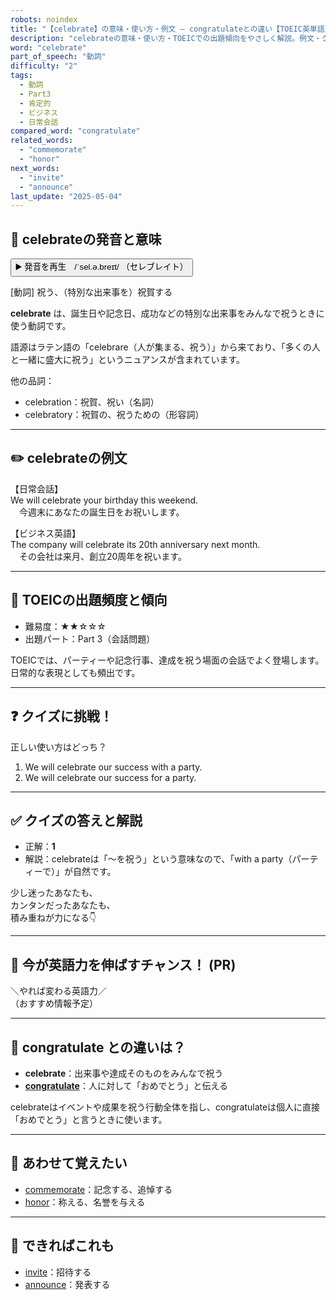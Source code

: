 ```yaml
---
robots: noindex
title: "【celebrate】の意味・使い方・例文 ― congratulateとの違い【TOEIC英単語】"
description: "celebrateの意味・使い方・TOEICでの出題傾向をやさしく解説。例文・クイズ付きでcongratulateとの違いもわかりやすく学べます。"
word: "celebrate"
part_of_speech: "動詞"
difficulty: "2"
tags:
  - 動詞
  - Part3
  - 肯定的
  - ビジネス
  - 日常会話
compared_word: "congratulate"
related_words:
  - "commemorate"
  - "honor"
next_words:
  - "invite"
  - "announce"
last_update: "2025-05-04"
---
```


## 🔰 celebrateの発音と意味

<button class="play-audio" onclick="playTTS('celebrate')">
  <span class="play-audio-main">
    ▶️ 発音を再生　/ˈsel.ə.breɪt/
  </span>
  <span class="play-audio-sub">
    （セレブレイト）
  </span>
</button>

[動詞] 祝う、（特別な出来事を）祝賀する

**celebrate** は、誕生日や記念日、成功などの特別な出来事をみんなで祝うときに使う動詞です。

語源はラテン語の「celebrare（人が集まる、祝う）」から来ており、「多くの人と一緒に盛大に祝う」というニュアンスが含まれています。

他の品詞：  
- celebration：祝賀、祝い（名詞）
- celebratory：祝賀の、祝うための（形容詞）

---

## ✏️ celebrateの例文

【日常会話】  
We will celebrate your birthday this weekend.  
　今週末にあなたの誕生日をお祝いします。

【ビジネス英語】  
The company will celebrate its 20th anniversary next month.  
　その会社は来月、創立20周年を祝います。

---

## 🎯 TOEICの出題頻度と傾向

- 難易度：★★☆☆☆
- 出題パート：Part 3（会話問題）

TOEICでは、パーティーや記念行事、達成を祝う場面の会話でよく登場します。日常的な表現としても頻出です。

---

## ❓ クイズに挑戦！

正しい使い方はどっち？

1. We will celebrate our success with a party.  
2. We will celebrate our success for a party.

---

## ✅ クイズの答えと解説

- 正解：**1**
- 解説：celebrateは「～を祝う」という意味なので、「with a party（パーティーで）」が自然です。

少し迷ったあなたも、  
カンタンだったあなたも、  
積み重ねが力になる👇️

---

## 🚀 今が英語力を伸ばすチャンス！ (PR)

<div class="info-center">
＼やれば変わる英語力／<br>  
（おすすめ情報予定）
</div>

---

## 🤔  congratulate との違いは？

- **celebrate**：出来事や達成そのものをみんなで祝う
- **[congratulate](/congratulate)**：人に対して「おめでとう」と伝える

celebrateはイベントや成果を祝う行動全体を指し、congratulateは個人に直接「おめでとう」と言うときに使います。

---

## 🧩 あわせて覚えたい

- [commemorate](/commemorate)：記念する、追悼する
- [honor](/honor)：称える、名誉を与える

---

## 📖 できればこれも

- [invite](/invite)：招待する
- [announce](/announce)：発表する

<!-- cvid: aid47_bid28 -->
